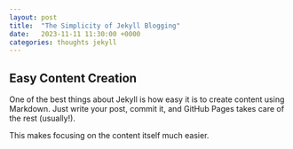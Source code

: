 ```yaml
---
layout: post
title:  "The Simplicity of Jekyll Blogging"
date:   2023-11-11 11:30:00 +0000
categories: thoughts jekyll
---
```


## Easy Content Creation

One of the best things about Jekyll is how easy it is to create content using Markdown.
Just write your post, commit it, and GitHub Pages takes care of the rest (usually!).

This makes focusing on the content itself much easier.
